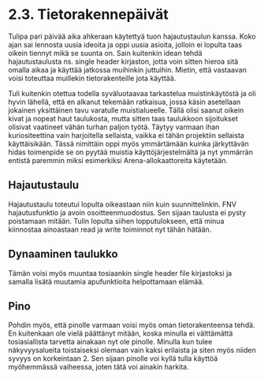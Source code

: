 # 2.3. Tietorakennepäivät


Tulipa pari päivää aika ahkeraan käytettyä tuon hajautustaulun kanssa. Koko ajan sai lennosta
uusia ideoita ja oppi uusia asioita, jolloin ei lopulta taas oikein tiennyt mikä se suunta on.
Sain kuitenkin idean tehdä hajautustaulusta ns. single header kirjaston, jotta voin sitten
hieroa sitä omalla aikaa ja käyttää jatkossa muihinkin juttuihin. Mietin, että vastaavan 
voisi toteuttaa muillekin tietorakenteille jota käyttää.

Tuli kuitenkin otettua todella syväluotaavaa tarkastelua muistinkäytöstä ja oli hyvin lähellä,
että en alkanut tekemään ratkaisua, jossa käsin asetellaan jokainen yksittäinen tavu varatulle
muistialueelle. Tällä olisi saanut oikein kivat ja nopeat haut taulukosta, mutta sitten taas
taulukkoon sijoitukset olisivat vaatineet vähän turhan paljon työtä. Täytyy varmaan ihan
kuriositeettina vain harjoitella sellaista, vaikka ei tähän projektiin sellaista käyttäisikään.
Tässä nimittäin oppi myös ymmärtämään kuinka järkyttävän hidas toimenpide se on pyytää muistia
käyttöjärjestelmältä ja nyt ymmärrän entistä paremmin miksi esimerkiksi Arena-allokaattoreita
käytetään.


## Hajautustaulu

Hajautustaulu toteutui lopulta oikeastaan niin kuin suunnittelinkin. FNV hajautusfunktio ja
avoin osoitteenmuodostus. Sen sijaan taulusta ei pysty poistamaan mitään. Tulin lopulta siihen
lopputulokseen, että minua kiinnostaa ainoastaan read ja write toiminnot nyt tähän hätään.


## Dynaaminen taulukko

Tämän voisi myös muuntaa tosiaankin single header file kirjastoksi ja samalla lisätä muutamia
apufunktioita helpottamaan elämää.


## Pino

Pohdin myös, että pinolle varmaan voisi myös oman tietorakenteensa tehdä. En kuitenkaan ole
vielä päättänyt mitään, koska minulla ei välttämättä tosiasiallista tarvetta ainakaan nyt
ole pinolle. Minulla kun tulee näkyvyysalueita toistaiseksi olemaan vain kaksi erilaista 
ja siten myös niiden syvyys on korkeintaan 2. Sen sijaan pinolle voi kyllä tulla käyttöä
myöhemmässä vaiheessa, joten tätä voi ainakin harkita.
